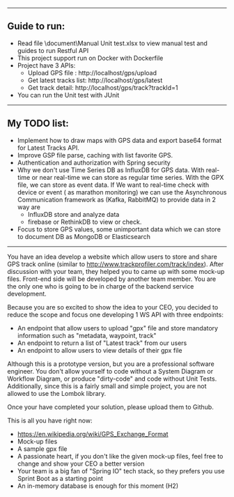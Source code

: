 ----------------------------------------------------------------------
Guide to run:
-------------------------------------------------------------
- Read file \document\Manual Unit test.xlsx to view manual test and guides to run Restful API
- This project support run on Docker with Dockerfile
- Project have 3 APIs:
	+ Upload GPS file : http://localhost/gps/upload
	+ Get latest tracks list: http://localhost/gps/latest
	+ Get track detail: http://localhost/gps/track?trackId=1
- You can run the Unit test with JUnit
----------------------------------------------------------------------
My TODO list:
----------------------------------------------------------------------
- Implement how to draw maps with GPS data and export base64 format for Latest Tracks API. 
- Improve GSP file parse, caching with list favorite GPS.
- Authentication and authorization with Spring security
- Why we don't use Time Series DB as InfluxDB for GPS data.
With real-time or near real-time we can store as regular time series.
With the GPX file, we can store as event data.
If We want to real-time check with device or event ( as marathon monitoring) we can use the Asynchronous Communication framework as (Kafka, RabbitMQ) to provide data in 2 way are 
	+ InfluxDB store and analyze data
	+ firebase or RethinkDB to view or check.
- Focus to store GPS values, some unimportant data which we can store to document DB as MongoDB or Elasticsearch


----------------------------------------------------------------------



You have an idea develop a website which allow users to store and share GPS track online (similar to http://www.trackprofiler.com/track/index). After discussion with your team, they helped you to came up with some mock-up files. 
Front-end side will be developed by another team member. You are the only one who is going to be in charge of the backend service development.

Because you are so excited to show the idea to your CEO, you decided to reduce the scope and focus one developing 1 WS API with three endpoints:

- An endpoint that allow users to upload "gpx" file and store mandatory information such as "metadata, waypoint, track" 
- An endpoint to return a list of "Latest track" from our users
- An endpoint to allow users to view details of their gpx file

Although this is a prototype version, but you are a professional software engineer. You don't allow yourself to code without a System Diagram or Workflow Diagram, or produce "dirty-code" and code without Unit Tests. Additionally, since this is a fairly small and simple project, you are not allowed to use the Lombok library.

Once your have completed your solution, please upload them to Github.

This is all you have right now: 

- https://en.wikipedia.org/wiki/GPS_Exchange_Format
- Mock-up files
- A sample gpx file
- A passionate heart, if you don't like the given mock-up files, feel free to change and show your CEO a better version
- Your team is a big fan of "Spring IO" tech stack, so they prefers you use Sprint Boot as a starting point
- An in-memory database is enough for this moment (H2)




